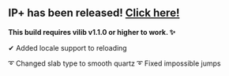 ## IP+ has been released! [Click here!](https://www.spigotmc.org/resources/105019/)

**This build requires vilib v1.1.0 or higher to work. ✨**

✔ Added locale support to reloading

➰ Changed slab type to smooth quartz
➰ Fixed impossible jumps
